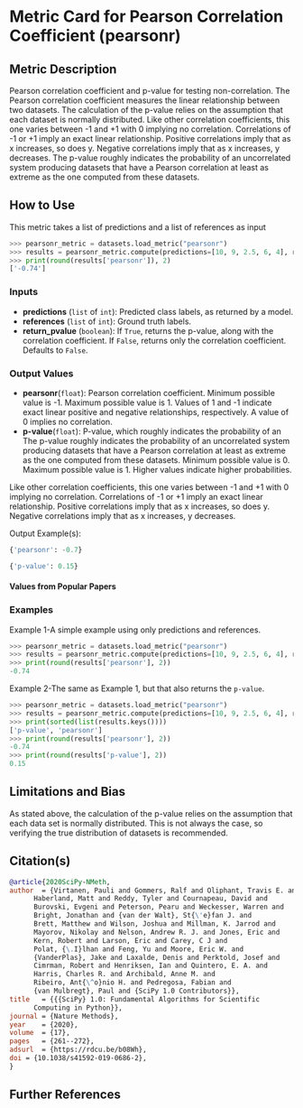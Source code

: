 # Metric Card for Pearson Correlation Coefficient (pearsonr)


## Metric Description

Pearson correlation coefficient and p-value for testing non-correlation.
The Pearson correlation coefficient measures the linear relationship between two datasets. The calculation of the p-value relies on the assumption that each dataset is normally distributed. Like other correlation coefficients, this one varies between -1 and +1 with 0 implying no correlation. Correlations of -1 or +1 imply an exact linear relationship. Positive correlations imply that as x increases, so does y. Negative correlations imply that as x increases, y decreases.
The p-value roughly indicates the probability of an uncorrelated system producing datasets that have a Pearson correlation at least as extreme as the one computed from these datasets.


## How to Use

This metric takes a list of predictions and a list of references as input

```python
>>> pearsonr_metric = datasets.load_metric("pearsonr")
>>> results = pearsonr_metric.compute(predictions=[10, 9, 2.5, 6, 4], references=[1, 2, 3, 4, 5])
>>> print(round(results['pearsonr']), 2)
['-0.74']
```


### Inputs
- **predictions** (`list` of `int`): Predicted class labels, as returned by a model.
- **references** (`list` of `int`): Ground truth labels.
- **return_pvalue** (`boolean`): If `True`, returns the p-value, along with the correlation coefficient. If `False`, returns only the correlation coefficient. Defaults to `False`.


### Output Values
- **pearsonr**(`float`): Pearson correlation coefficient. Minimum possible value is -1. Maximum possible value is 1. Values of 1 and -1 indicate exact linear positive and negative relationships, respectively. A value of 0 implies no correlation.
- **p-value**(`float`): P-value, which roughly indicates the probability of an The p-value roughly indicates the probability of an uncorrelated system producing datasets that have a Pearson correlation at least as extreme as the one computed from these datasets. Minimum possible value is 0. Maximum possible value is 1. Higher values indicate higher probabilities.

Like other correlation coefficients, this one varies between -1 and +1 with 0 implying no correlation. Correlations of -1 or +1 imply an exact linear relationship. Positive correlations imply that as x increases, so does y. Negative correlations imply that as x increases, y decreases.

Output Example(s):
```python
{'pearsonr': -0.7}
```
```python
{'p-value': 0.15}
```

#### Values from Popular Papers

### Examples

Example 1-A simple example using only predictions and references.
```python
>>> pearsonr_metric = datasets.load_metric("pearsonr")
>>> results = pearsonr_metric.compute(predictions=[10, 9, 2.5, 6, 4], references=[1, 2, 3, 4, 5])
>>> print(round(results['pearsonr'], 2))
-0.74
```

Example 2-The same as Example 1, but that also returns the `p-value`.
```python
>>> pearsonr_metric = datasets.load_metric("pearsonr")
>>> results = pearsonr_metric.compute(predictions=[10, 9, 2.5, 6, 4], references=[1, 2, 3, 4, 5], return_pvalue=True)
>>> print(sorted(list(results.keys())))
['p-value', 'pearsonr']
>>> print(round(results['pearsonr'], 2))
-0.74
>>> print(round(results['p-value'], 2))
0.15
```


## Limitations and Bias

As stated above, the calculation of the p-value relies on the assumption that each data set is normally distributed. This is not always the case, so verifying the true distribution of datasets is recommended.


## Citation(s)
```bibtex
@article{2020SciPy-NMeth,
author  = {Virtanen, Pauli and Gommers, Ralf and Oliphant, Travis E. and
      Haberland, Matt and Reddy, Tyler and Cournapeau, David and
      Burovski, Evgeni and Peterson, Pearu and Weckesser, Warren and
      Bright, Jonathan and {van der Walt}, St{\'e}fan J. and
      Brett, Matthew and Wilson, Joshua and Millman, K. Jarrod and
      Mayorov, Nikolay and Nelson, Andrew R. J. and Jones, Eric and
      Kern, Robert and Larson, Eric and Carey, C J and
      Polat, {\.I}lhan and Feng, Yu and Moore, Eric W. and
      {VanderPlas}, Jake and Laxalde, Denis and Perktold, Josef and
      Cimrman, Robert and Henriksen, Ian and Quintero, E. A. and
      Harris, Charles R. and Archibald, Anne M. and
      Ribeiro, Ant{\^o}nio H. and Pedregosa, Fabian and
      {van Mulbregt}, Paul and {SciPy 1.0 Contributors}},
title   = {{{SciPy} 1.0: Fundamental Algorithms for Scientific
      Computing in Python}},
journal = {Nature Methods},
year    = {2020},
volume  = {17},
pages   = {261--272},
adsurl  = {https://rdcu.be/b08Wh},
doi = {10.1038/s41592-019-0686-2},
}
```


## Further References
